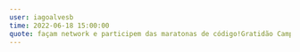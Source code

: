 ```yaml
---
user: iagoalvesb
time: 2022-06-18 15:00:00
quote: façam network e participem das maratonas de código!Gratidão Campus Party!!!
---
```

